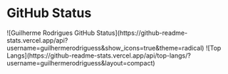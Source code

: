 <div>
  <h1> GitHub Status </h1>
![Guilherme Rodrigues GitHub Status](https://github-readme-stats.vercel.app/api?username=guilhermerodriguess&show_icons=true&theme=radical)
![Top Langs](https://github-readme-stats.vercel.app/api/top-langs/?username=guilhermerodriguess&layout=compact)
</div>
